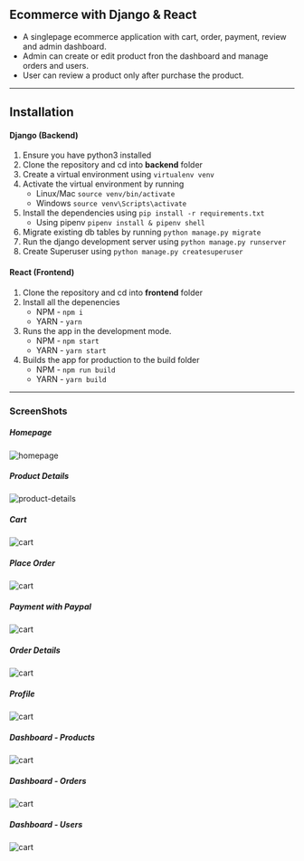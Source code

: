 ## Ecommerce with Django & React

-   A singlepage ecommerce application with cart, order, payment, review and admin dashboard.
-   Admin can create or edit product fron the dashboard and manage orders and users.
-   User can review a product only after purchase the product.

---

## Installation

#### Django (Backend)

1. Ensure you have python3 installed
2. Clone the repository and cd into **backend** folder
3. Create a virtual environment using `virtualenv venv`
4. Activate the virtual environment by running
    - Linux/Mac `source venv/bin/activate`
    - Windows `source venv\Scripts\activate`
5. Install the dependencies using `pip install -r requirements.txt`
    - Using pipenv `pipenv install & pipenv shell`
6. Migrate existing db tables by running `python manage.py migrate`
7. Run the django development server using `python manage.py runserver`
8. Create Superuser using `python manage.py createsuperuser`

#### React (Frontend)

1. Clone the repository and cd into **frontend** folder
2. Install all the depenencies
    - NPM - `npm i`
    - YARN - `yarn`
3. Runs the app in the development mode.
    - NPM - `npm start`
    - YARN - `yarn start`
4. Builds the app for production to the build folder
    - NPM - `npm run build`
    - YARN - `yarn build`

---

### ScreenShots

##### Homepage

![homepage](./screenshots/homepage.png)

##### Product Details

![product-details](./screenshots/product-detail.png)

##### Cart

![cart](./screenshots/cart.png)

##### Place Order

![cart](./screenshots/place-order.png)

##### Payment with Paypal

![cart](./screenshots/payment.png)

##### Order Details

![cart](./screenshots/order-detail.png)

##### Profile

![cart](./screenshots/profile.png)

##### Dashboard - Products

![cart](./screenshots/dashboard-products.png)

##### Dashboard - Orders

![cart](./screenshots/dashboard-orders.png)

##### Dashboard - Users

![cart](./screenshots/dashboard-users.png)
